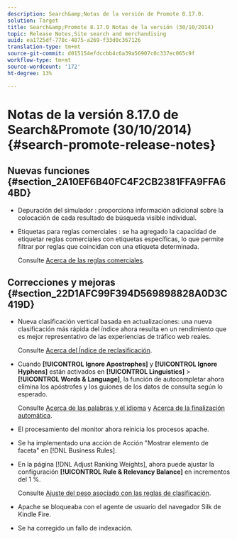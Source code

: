 ```yaml
---
description: Search&amp;Notas de la versión de Promote 8.17.0.
solution: Target
title: Search&amp;Promote 8.17.0 Notas de la versión (30/10/2014)
topic: Release Notes,Site search and merchandising
uuid: ea1725df-778c-4875-a269-f33d0c367126
translation-type: tm+mt
source-git-commit: d015154efdccbb4c6a39a56907c0c337ec065c9f
workflow-type: tm+mt
source-wordcount: '172'
ht-degree: 13%

---
```



# Notas de la versión 8.17.0 de Search&amp;Promote (30/10/2014){#search-promote-release-notes}

## Nuevas funciones {#section_2A10EF6B40FC4F2CB2381FFA9FFA64BD}

* Depuración del simulador : proporciona información adicional sobre la colocación de cada resultado de búsqueda visible individual.
* Etiquetas para reglas comerciales : se ha agregado la capacidad de etiquetar reglas comerciales con etiquetas específicas, lo que permite filtrar por reglas que coincidan con una etiqueta determinada.

   Consulte [Acerca de las reglas comerciales](../c-about-rules-menu/c-about-business-rules.md#concept_2A93D76216754D3D8412CDEA00BD26BD).

## Correcciones y mejoras {#section_22D1AFC99F394D569898828A0D3C419D}

* Nueva clasificación vertical basada en actualizaciones: una nueva clasificación más rápida del índice ahora resulta en un rendimiento que es mejor representativo de las experiencias de tráfico web reales.

   Consulte [Acerca del Índice de reclasificación](../c-about-index-menu/c-about-re-rank-index.md#concept_147B0A9FCD51451787DA898E06F7C692).

* Cuando **[!UICONTROL Ignore Apostrophes]** y **[!UICONTROL Ignore Hyphens]** están activados en **[!UICONTROL Linguistics]** > **[!UICONTROL Words & Language]**, la función de autocompletar ahora elimina los apóstrofes y los guiones de los datos de consulta según lo esperado.

   Consulte [Acerca de las palabras y el idioma](../c-about-linguistics-menu/c-about-words-and-language.md#concept_CEB4B9576F3C4E2EB87B352EEC738D79) y [Acerca de la finalización automática](../c-about-auto-complete.md#concept_093A9CD754864BA79B456FE4BEB64578).

* El procesamiento del monitor ahora reinicia los procesos apache.
* Se ha implementado una acción de Acción &quot;Mostrar elemento de faceta&quot; en [!DNL Business Rules].
* En la página [!DNL Adjust Ranking Weights], ahora puede ajustar la configuración **[!UICONTROL Rule & Relevancy Balance]** en incrementos del 1 %.

   Consulte [Ajuste del peso asociado con las reglas de clasificación](../c-about-rules-menu/c-about-ranking-rules.md#task_3CB6FC92A66F4D99874A42D55825DB64).

* Apache se bloqueaba con el agente de usuario del navegador Silk de Kindle Fire.
* Se ha corregido un fallo de indexación.

